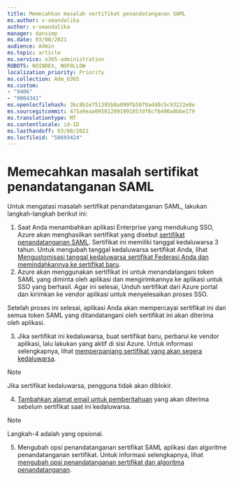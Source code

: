 ```yaml
---
title: Memecahkan masalah sertifikat penandatanganan SAML
ms.author: v-smandalika
author: v-smandalika
manager: dansimp
ms.date: 03/08/2021
audience: Admin
ms.topic: article
ms.service: o365-administration
ROBOTS: NOINDEX, NOFOLLOW
localization_priority: Priority
ms.collection: Adm_O365
ms.custom:
- "9406"
- "9004341"
ms.openlocfilehash: 3bc8b2e751395b8a099fb5079ad40c5c93222e0e
ms.sourcegitcommit: 475a9eaa095812091991857df6cf6490a8bbe179
ms.translationtype: MT
ms.contentlocale: id-ID
ms.lasthandoff: 03/08/2021
ms.locfileid: "50693424"
---
```

# <a name="troubleshoot-saml-signing-certificate-issues"></a>Memecahkan masalah sertifikat penandatanganan SAML

Untuk mengatasi masalah sertifikat penandatanganan SAML, lakukan langkah-langkah berikut ini:

1. Saat Anda menambahkan aplikasi Enterprise yang mendukung SSO, Azure akan menghasilkan sertifikat yang disebut [sertifikat penandatanganan SAML](https://docs.microsoft.com/azure/active-directory/manage-apps/manage-certificates-for-federated-single-sign-on#auto-generated-certificate-for-gallery-and-non-gallery-applications). Sertifikat ini memiliki tanggal kedaluwarsa 3 tahun. Untuk mengubah tanggal kedaluwarsa sertifikat Anda, lihat [Mengustomisasi tanggal kedaluwarsa sertifikat Federasi Anda dan memindahkannya ke sertifikat baru](https://docs.microsoft.com/azure/active-directory/manage-apps/manage-certificates-for-federated-single-sign-on#customize-the-expiration-date-for-your-federation-certificate-and-roll-it-over-to-a-new-certificate).
2. Azure akan menggunakan sertifikat ini untuk menandatangani token SAML yang diminta oleh aplikasi dan mengirimkannya ke aplikasi untuk SSO yang berhasil. Agar ini selesai, Unduh sertifikat dari Azure portal dan kirimkan ke vendor aplikasi untuk menyelesaikan proses SSO.

Setelah proses ini selesai, aplikasi Anda akan mempercayai sertifikat ini dan semua token SAML yang ditandatangani oleh sertifikat ini akan diterima oleh aplikasi.

3. Jika sertifikat ini kedaluwarsa, buat sertifikat baru, perbarui ke vendor aplikasi, lalu lakukan yang aktif di sisi Azure. Untuk informasi selengkapnya, lihat [memperpanjang sertifikat yang akan segera kedaluwarsa](https://docs.microsoft.com/azure/active-directory/manage-apps/manage-certificates-for-federated-single-sign-on#renew-a-certificate-that-will-soon-expire).

> [!NOTE]
> Jika sertifikat kedaluwarsa, pengguna tidak akan diblokir.

4. [Tambahkan alamat email untuk pemberitahuan](https://docs.microsoft.com/azure/active-directory/manage-apps/manage-certificates-for-federated-single-sign-on#add-email-notification-addresses-for-certificate-expiration) yang akan diterima sebelum sertifikat saat ini kedaluwarsa.

> [!NOTE]
> Langkah-4 adalah yang opsional.

5. Mengubah opsi penandatanganan sertifikat SAML aplikasi dan algoritme penandatanganan sertifikat. Untuk informasi selengkapnya, lihat [mengubah opsi penandatanganan sertifikat dan algoritma penandatanganan](https://docs.microsoft.com/azure/active-directory/manage-apps/certificate-signing-options).

